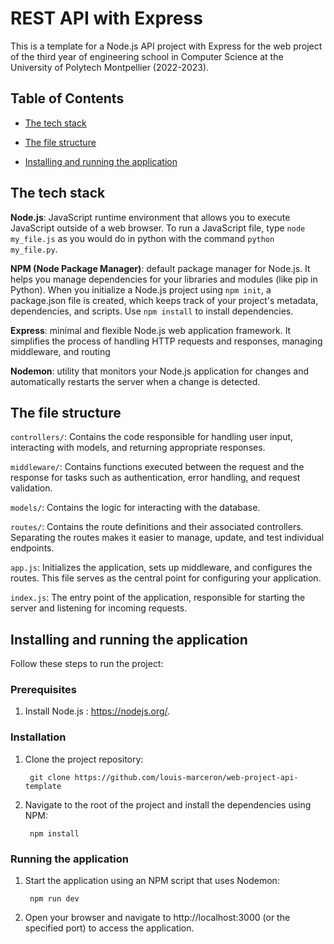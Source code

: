 # REST API with Express

This is a template for a Node.js API project with Express for the web project of the third year of engineering school in Computer Science at the University of Polytech Montpellier (2022-2023).

## Table of Contents

- [The tech stack](#the-tech-stack)

- [The file structure](#the-file-structure)

- [Installing and running the application](#installing-and-running-the-application)


## The tech stack

**Node.js**: JavaScript runtime environment that allows you to execute JavaScript outside of a web browser.
To run a JavaScript file, type `node my_file.js`
as you would do in python with the command `python my_file.py`.

**NPM (Node Package Manager)**: default package manager for Node.js. It helps you manage dependencies for your libraries and modules (like pip in Python). When you initialize a Node.js project using `npm init`, a package.json file is created, which keeps track of your project's metadata, dependencies, and scripts. Use `npm install` to install dependencies.

**Express**: minimal and flexible Node.js web application framework. It simplifies the process of handling HTTP requests and responses, managing middleware, and routing

**Nodemon**: utility that monitors your Node.js application for changes and automatically restarts the server when a change is detected.

## The file structure

`controllers/`: Contains the code responsible for handling user input, interacting with models, and returning appropriate responses. 

`middleware/`: Contains functions executed between the request and the response for tasks such as authentication, error handling, and request validation.

`models/`: Contains the logic for interacting with the database.

`routes/`: Contains the route definitions and their associated controllers. Separating the routes makes it easier to manage, update, and test individual endpoints.

`app.js`: Initializes the application, sets up middleware, and configures the routes. This file serves as the central point for configuring your application.

`index.js`: The entry point of the application, responsible for starting the server and listening for incoming requests.

## Installing and running the application

Follow these steps to run the project:
### Prerequisites

1. Install Node.js : https://nodejs.org/.

### Installation

1. Clone the project repository:

        git clone https://github.com/louis-marceron/web-project-api-template


2. Navigate to the root of the project and install the dependencies using NPM:

        npm install

### Running the application

1. Start the application using an NPM script that uses Nodemon:

        npm run dev

2. Open your browser and navigate to http://localhost:3000 (or the specified port) to access the application.